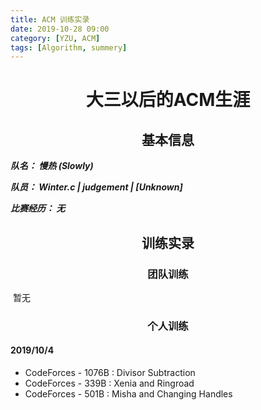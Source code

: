 ```yaml
---
title: ACM 训练实录
date: 2019-10-28 09:00
category: [YZU, ACM]
tags: [Algorithm, summery]
---
```


# <center>大三以后的ACM生涯</center>

## <center>基本信息</center>

***队名： 慢热 (Slowly)***

***队员： Winter.c  |   judgement  |   [Unknown]***

***比赛经历： 无***



## <center>训练实录</center>

### <center>团队训练</center>

​	暂无

### <center>个人训练</center>

#### 2019/10/4

* CodeForces - 1076B : Divisor Subtraction
* CodeForces - 339B : Xenia and Ringroad
* CodeForces - 501B : Misha and Changing Handles

